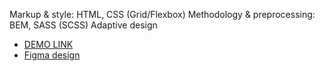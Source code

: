 Markup & style: HTML, CSS (Grid/Flexbox)
Methodology & preprocessing: BEM, SASS (SCSS)
Adaptive design

- [DEMO LINK](https://Anastasiia-Svintsova.github.io/Landing-miami/)
- [Figma design](https://Anastasiia-Svintsova.github.io/Landing-miami/)

